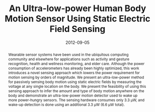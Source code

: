 ---
abstract: "Wearable sensor systems have been used in the ubiquitous computing community\
  \ and elsewhere for applications such as activity and gesture recognition, health\
  \ and wellness monitoring, and elder care. Although the power consumption of accelerometers\
  \ has already been highly optimized, this work introduces a novel sensing approach\
  \ which lowers the power requirement for motion sensing by orders of magnitude.\
  \ We present an ultra-low-power method for passively sensing body motion using static\
  \ electric fields by measuring the voltage at any single location on the body. We\
  \ present the feasibility of using this sensing approach to infer the amount and\
  \ type of body motion anywhere on the body and demonstrate an ultra-low-power motion\
  \ detector used to wake up more power-hungry sensors. The sensing hardware consumes\
  \ only 3.3 \u03BCW, and wake-up detection is done using an additional 3.3 \u03BC\
  W (6.6 \u03BCW total)."
authors:
- cohn
- gupta
- lee
- Dan Morris
- Joshua R. Smith
- Matthew S. Reynolds
- Desney S. Tan
- patel
award: ''
bibtex: |-
  @inproceedings{Cohn:2012:UHB:2370216.2370233,
   author = {Cohn, Gabe and Gupta, Sidhant and Lee, Tien-Jui and Morris, Dan and Smith, Joshua R. and Reynolds, Matthew S. and Tan, Desney S. and Patel, Shwetak N.},
   title = {An Ultra-low-power Human Body Motion Sensor Using Static Electric Field Sensing},
   booktitle = {Proceedings of the 2012 ACM Conference on Ubiquitous Computing},
   series = {UbiComp '12},
   year = {2012},
   isbn = {978-1-4503-1224-0},
   location = {Pittsburgh, Pennsylvania},
   pages = {99--102},
   numpages = {4},
   url = {http://doi.acm.org/10.1145/2370216.2370233},
   doi = {10.1145/2370216.2370233},
   acmid = {2370233},
   publisher = {ACM},
   address = {New York, NY, USA},
   keywords = {activity sensing, electric field sensing, low-power sensing},
  }
caption: ''
citation: |-
  Gabe Cohn, Sidhant Gupta, Tien-Jui Lee, Dan Morris, Joshua R. Smith, Matthew S. Reynolds, Desney S. Tan, and Shwetak N. Patel. 2012. An ultra-low-power human body motion sensor using static electric field sensing.  In Proceedings of the 2012 ACM Conference on Ubiquitous Computing (UbiComp '12). ACM, New York, NY, USA,  99-102. DOI=http://dx.doi.org/10.1145/2370216.2370233
conference: ACM International Joint Conference on Pervasive and Ubiquitous Computing
  (UbiComp), 2012
date: '2012-09-05'
image: ''
pdf: /pdfs/an-ultra-low-power.pdf
thumbnail: ''
title: An Ultra-low-power Human Body Motion Sensor Using Static Electric Field Sensing
video: ''
video_embed: ''
---